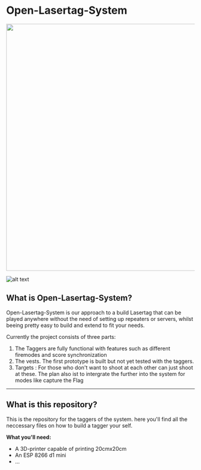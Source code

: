 # Open-Lasertag-System

<img src="https://1drv.ms/i/c/a495909fafb9a6c9/IQOdBf5JsqOzSITfIR8NbyxfAeK26kXMqXTCsY1mujEYshQ?width=660" width="660" height="auto" />

![alt text](https://1drv.ms/i/c/a495909fafb9a6c9/IQOdBf5JsqOzSITfIR8NbyxfAeK26kXMqXTCsY1mujEYshQ?width=660)

<h2>What is Open-Lasertag-System?</h2>
Open-Lasertag-System is our approach to a build Lasertag that can be played anywhere without the need of setting up repeaters or servers, whilst beeing pretty easy to build and extend to fit your needs.

Currently the project consists of three parts:

 1. The Taggers are fully functional with features such as different firemodes and score synchronization
 2. The vests. The first prototype is built but not yet tested with the taggers.
 3. Targets : For those who don't want to shoot at each other can just shoot at these. The plan also ist to intergrate the further into the system for modes like capture the Flag

----

<h2>What is this repository?</h2>

This is the repository for the taggers of the system. here you'll find all the neccessary files on how to build a tagger your self.

**What you'll need:**

 - A 3D-printer capable of printing 20cmx20cm
 - An ESP 8266 d1 mini
 - ... 
